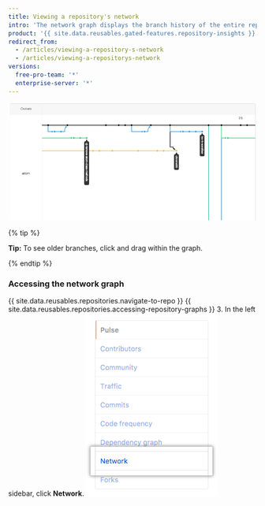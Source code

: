 ```yaml
---
title: Viewing a repository's network
intro: 'The network graph displays the branch history of the entire repository network, including branches of the root repository and branches of forks that contain commits unique to the network.'
product: '{{ site.data.reusables.gated-features.repository-insights }}'
redirect_from:
  - /articles/viewing-a-repository-s-network
  - /articles/viewing-a-repositorys-network
versions:
  free-pro-team: '*'
  enterprise-server: '*'
---
```


![Repository network graph](/assets/images/help/graphs/repo_network_graph.png)

{% tip %}

**Tip:** To see older branches, click and drag within the graph.

{% endtip %}

### Accessing the network graph

{{ site.data.reusables.repositories.navigate-to-repo }}
{{ site.data.reusables.repositories.accessing-repository-graphs }}
3. In the left sidebar, click **Network**. ![Network tab](/assets/images/help/graphs/network_tab.png)
